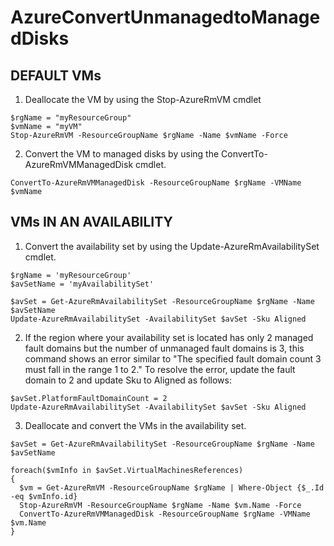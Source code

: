 # AzureConvertUnmanagedtoManagedDisks

DEFAULT VMs
----------------------------

1) Deallocate the VM by using the Stop-AzureRmVM cmdlet

```
$rgName = "myResourceGroup"
$vmName = "myVM"
Stop-AzureRmVM -ResourceGroupName $rgName -Name $vmName -Force
```

2) Convert the VM to managed disks by using the ConvertTo-AzureRmVMManagedDisk cmdlet.
```
ConvertTo-AzureRmVMManagedDisk -ResourceGroupName $rgName -VMName $vmName
```



VMs IN AN AVAILABILITY
----------------------------

1) Convert the availability set by using the Update-AzureRmAvailabilitySet cmdlet. 
```
$rgName = 'myResourceGroup'
$avSetName = 'myAvailabilitySet'

$avSet = Get-AzureRmAvailabilitySet -ResourceGroupName $rgName -Name $avSetName
Update-AzureRmAvailabilitySet -AvailabilitySet $avSet -Sku Aligned
```
2) If the region where your availability set is located has only 2 managed fault domains but the number of unmanaged fault domains is 3, this command shows an error similar to "The specified fault domain count 3 must fall in the range 1 to 2." To resolve the error, update the fault domain to 2 and update Sku to Aligned as follows:
```
$avSet.PlatformFaultDomainCount = 2
Update-AzureRmAvailabilitySet -AvailabilitySet $avSet -Sku Aligned
```

3) Deallocate and convert the VMs in the availability set.
```
$avSet = Get-AzureRmAvailabilitySet -ResourceGroupName $rgName -Name $avSetName

foreach($vmInfo in $avSet.VirtualMachinesReferences)
{
  $vm = Get-AzureRmVM -ResourceGroupName $rgName | Where-Object {$_.Id -eq $vmInfo.id}
  Stop-AzureRmVM -ResourceGroupName $rgName -Name $vm.Name -Force
  ConvertTo-AzureRmVMManagedDisk -ResourceGroupName $rgName -VMName $vm.Name
}
```
